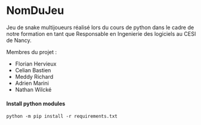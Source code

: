 # NomDuJeu
Jeu de snake multijoueurs réalisé lors du cours de python dans le cadre de notre formation en tant que Responsable en Ingenierie des logiciels au CESI de Nancy.

Membres du projet :
* Florian Hervieux
* Celian Bastien
* Meddy Richard
* Adrien Marini
* Nathan Wilcké

#### Install python modules
`python -m pip install -r requirements.txt`

